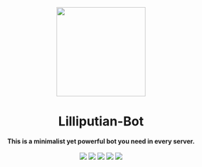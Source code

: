 <p align="center">
<img src="https://imgur.com/uBv5Pq9.jpg" width=200px height=200px>
<h1 align="center"> Lilliputian-Bot </h1>
<p>
<p align="center">
  <b>This is a minimalist yet powerful bot you need in every server.</b> <br><br>
  <img src="https://img.shields.io/github/license/kaiwalyakoparkar/Lilliputian-Bot?style=for-the-badge">
  <img src="https://img.shields.io/github/forks/kaiwalyakoparkar/Lilliputian-Bot?style=for-the-badge">
  <img src="https://img.shields.io/github/issues/kaiwalyakoparkar/Lilliputian-Bot?style=for-the-badge">
  <img src="https://img.shields.io/github/stars/kaiwalyakoparkar/Lilliputian-Bot?style=for-the-badge ">
  <a href="https://discord.com/oauth2/authorize?client_id=861212506251984906&scope=bot"><img src="https://img.shields.io/badge/Invite-Discord%20Server-%23ff6b6b?style=for-the-badge"></a><br>
</p>
